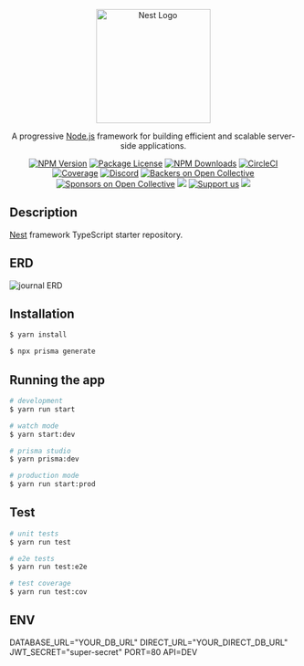 <p align="center">
  <a href="http://nestjs.com/" target="blank"><img src="https://nestjs.com/img/logo-small.svg" width="200" alt="Nest Logo" /></a>
</p>

[circleci-image]: https://img.shields.io/circleci/build/github/nestjs/nest/master?token=abc123def456
[circleci-url]: https://circleci.com/gh/nestjs/nest

  <p align="center">A progressive <a href="http://nodejs.org" target="_blank">Node.js</a> framework for building efficient and scalable server-side applications.</p>
    <p align="center">
<a href="https://www.npmjs.com/~nestjscore" target="_blank"><img src="https://img.shields.io/npm/v/@nestjs/core.svg" alt="NPM Version" /></a>
<a href="https://www.npmjs.com/~nestjscore" target="_blank"><img src="https://img.shields.io/npm/l/@nestjs/core.svg" alt="Package License" /></a>
<a href="https://www.npmjs.com/~nestjscore" target="_blank"><img src="https://img.shields.io/npm/dm/@nestjs/common.svg" alt="NPM Downloads" /></a>
<a href="https://circleci.com/gh/nestjs/nest" target="_blank"><img src="https://img.shields.io/circleci/build/github/nestjs/nest/master" alt="CircleCI" /></a>
<a href="https://coveralls.io/github/nestjs/nest?branch=master" target="_blank"><img src="https://coveralls.io/repos/github/nestjs/nest/badge.svg?branch=master#9" alt="Coverage" /></a>
<a href="https://discord.gg/G7Qnnhy" target="_blank"><img src="https://img.shields.io/badge/discord-online-brightgreen.svg" alt="Discord"/></a>
<a href="https://opencollective.com/nest#backer" target="_blank"><img src="https://opencollective.com/nest/backers/badge.svg" alt="Backers on Open Collective" /></a>
<a href="https://opencollective.com/nest#sponsor" target="_blank"><img src="https://opencollective.com/nest/sponsors/badge.svg" alt="Sponsors on Open Collective" /></a>
  <a href="https://paypal.me/kamilmysliwiec" target="_blank"><img src="https://img.shields.io/badge/Donate-PayPal-ff3f59.svg"/></a>
    <a href="https://opencollective.com/nest#sponsor"  target="_blank"><img src="https://img.shields.io/badge/Support%20us-Open%20Collective-41B883.svg" alt="Support us"></a>
  <a href="https://twitter.com/nestframework" target="_blank"><img src="https://img.shields.io/twitter/follow/nestframework.svg?style=social&label=Follow"></a>
</p>
  <!--[![Backers on Open Collective](https://opencollective.com/nest/backers/badge.svg)](https://opencollective.com/nest#backer)
  [![Sponsors on Open Collective](https://opencollective.com/nest/sponsors/badge.svg)](https://opencollective.com/nest#sponsor)-->

## Description

[Nest](https://github.com/nestjs/nest) framework TypeScript starter repository.

## ERD
![journal ERD](https://github.com/Zhi0105/journal-api/assets/88585596/44e5d3f1-aa25-46e1-b4ad-df5e95a52e5a)
## Installation
```bash
$ yarn install

$ npx prisma generate
```

## Running the app

```bash
# development
$ yarn run start

# watch mode
$ yarn start:dev

# prisma studio
$ yarn prisma:dev

# production mode
$ yarn run start:prod
```

## Test

```bash
# unit tests
$ yarn run test

# e2e tests
$ yarn run test:e2e

# test coverage
$ yarn run test:cov
```

## ENV

DATABASE_URL="YOUR_DB_URL"
DIRECT_URL="YOUR_DIRECT_DB_URL"
JWT_SECRET="super-secret"
PORT=80
API=DEV

<!--

//  NEST JS COMMAND :
    // nest new (project_name) --typescript
    // nest g module (module_name)
    // nest g controller (controller_name) --no-spec
    // nest g service (service_name) --no-spec

    NEST PACKAGE HELPERS:
      yarn add class-validatior class-transformer


# DOCKER COMMANDS CMD:
  # docker ps
  # docker --version
  # docker-compose --version

# DOCKER RUN COMPOSE COMMAND:
  # docker compose up db -d
  # docker logs

# PRISMA PACKAGE INSTALLATION:
  # yarn add -D prisma
  # yarn add @prisma/client

# PRISMA COMMAND:
  # npx prisma init
  # npx prisma help

  # npx prisma migrate dev  -> (ONLY AFTER SETUP PRISMA MIGRATION)
  # npx prisma generate
  # npx prisma studio

 -->

 <!--
  ENV:
    DATABASE_URL="postgresql://postgres:123@localhost:5434/journal?schema=public"
    JWT_SECRET="super-secret" 

  .env.test:
    DATABASE_URL="postgresql://postgres:123@localhost:5435/journal?schema=public"
    JWT_SECRET="super-secret"
 -->

<!--
CLONE GUIDE COMMAND:
  yarn install
  yarn db:dev:up
  yarn db:test:up
  npx prisma init
  yarn db:dev:restart
  yarn db:test:restart
  npx prisma generate
  yarn prisma:dev  -- prisma development
  yarn prisma:test -- prisma test
 -->

<!--
PROD:

  ENV:
    DATABASE_URL=postgresql://postgres:123@postgres:5432/filofax?schema=filofax
    JWT_SECRET=super-secret
    POSTGRES_USER=postgres
    POSTGRES_PASSWORD=123
    POSTGRES_DB=filofax


 USING 2 dockerfile (PROD FOR GOOGLE CLOUD DEPLOYMENT):
    docker build -f ./prisma/Dockerfile -t postgres .
    docker build -t journal-api .
    docker network create nestapi
    docker run --name postgres  -v nest-db:/var/lib/postgresql/data -p 5432:5432 --env-file .env -d postgres
    docker run --name journal-api -e POSTGRES_DB=filofax -e POSTGRES_USER=postgres -e POSTGRES_PASSWORD=123 -p 3333:3333 --net nestapi  --env-file .env -d journal-api

  OR
 USING 2 docker comose yml (PROD):
    docker-compose up -d
 -->
